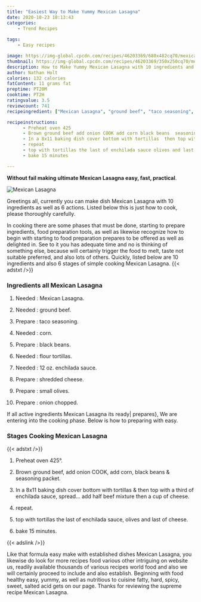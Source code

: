 ```yaml
---
title: "Easiest Way to Make Yummy Mexican Lasagna"
date: 2020-10-23 18:13:43
categories:
    - Trend Recipes
    
tags:
    - Easy recipes

image: https://img-global.cpcdn.com/recipes/46203369/680x482cq70/mexican-lasagna-recipe-main-photo.jpg
thumbnail: https://img-global.cpcdn.com/recipes/46203369/350x250cq70/mexican-lasagna-recipe-main-photo.jpg
description: How to Make Yummy Mexican Lasagna with 10 ingredients and 6 stages of easy cooking.
author: Nathan Holt
calories: 132 calories
fatContent: 11 grams fat
preptime: PT20M
cooktime: PT2H
ratingvalue: 3.5
reviewcount: 741
recipeingredient: ["Mexican Lasagna", "ground beef", "taco seasoning", "corn", "black beans", "flour tortillas", "12 oz enchilada sauce", "shredded cheese", "small olives", "onion chopped"]

recipeinstructions: 
      - Preheat oven 425 
      - Brown ground beef add onion COOK add corn black beans  seasoning packet 
      - In a 8x11 baking dish cover bottom with tortillas  then top with a third of enchilada sauce spread add half beef mixture then a cup of cheese 
      - repeat 
      - top with tortillas the last of enchilada sauce olives and last of cheese 
      - bake 15 minutes

---
```




**Without fail making ultimate Mexican Lasagna easy, fast, practical**. 


![Mexican Lasagna](https://img-global.cpcdn.com/recipes/46203369/680x482cq70/mexican-lasagna-recipe-main-photo.jpg "Mexican Lasagna")




Greetings all, currently you can make dish Mexican Lasagna with 10 ingredients as well as 6 actions. Listed below this is just how to cook, please thoroughly carefully.

In cooking there are some phases that must be done, starting to prepare ingredients, food preparation tools, as well as likewise recognize how to begin with starting to food preparation prepares to be offered as well as delighted in. See to it you has adequate time and no is thinking of something else, because will certainly trigger the food to melt, taste not suitable preferred, and also lots of others. Quickly, listed below are 10 ingredients and also 6 stages of simple cooking Mexican Lasagna.
{{< adstxt />}}

### Ingredients all Mexican Lasagna


1. Needed  : Mexican Lasagna.

1. Needed  : ground beef.

1. Prepare  : taco seasoning.

1. Needed  : corn.

1. Prepare  : black beans.

1. Needed  : flour tortillas.

1. Needed  : 12 oz. enchilada sauce.

1. Prepare  : shredded cheese.

1. Prepare  : small olives.

1. Prepare  : onion chopped.



If all active ingredients Mexican Lasagna its ready| prepares}, We are entering into the cooking phase. Below is how to preparing with easy.

### Stages Cooking Mexican Lasagna

{{< adstxt />}}


1. Preheat oven 425°.



1. Brown ground beef, add onion COOK, add corn, black beans &amp; seasoning packet.



1. In a 8x11 baking dish cover bottom with tortillas &amp; then top with a third of enchilada sauce, spread... add half beef mixture then a cup of cheese.



1. repeat.



1. top with tortillas the last of enchilada sauce, olives and last of cheese.



1. bake 15 minutes.





{{< adslink />}}

Like that formula easy make with established dishes Mexican Lasagna, you likewise do look for more recipes food various other intriguing on website us, readily available thousands of various recipes world food and also we will certainly proceed to include and also establish. Beginning with food healthy easy, yummy, as well as nutritious to cuisine fatty, hard, spicy, sweet, salted acid gets on our page. Thanks for reviewing the supreme recipe Mexican Lasagna.
